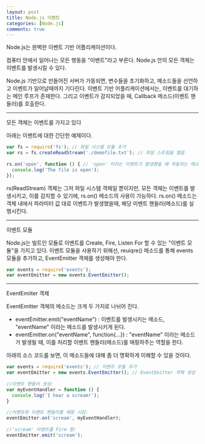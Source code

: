```yaml
---
layout: post
title: Node.js 이벤트
categories: [Node.js]
comments: true
---
```


Node.js는 완벽한 이벤트 기반 어플리케이션이다.

컴퓨터 안에서 일어나는 모든 행동을 "이벤트"라고 부른다.
Node.js 안의 모든 객체는 이벤트를 발생시킬 수 있다.

Node.js 기반으로 만들어진 서버가 가동되면, 변수들을 초기화하고, 메소드들을 선언하고 이벤트가 일어날때까지 기다린다.
이벤트 기반 어플리케이션에서는, 이벤트를 대기하는 메인 루프가 존재한다.
그리고 이벤트가 감지되었을 때, Callback 메소드(이벤트 핸들러)를 호출한다.

----------------

모든 객체는 이벤트를 가지고 있다

아래는 이벤트에 대한 간단한 예제이다.

``` javascript
var fs = require('fs'); // 파일 시스템 모듈 추가
var rs = fs.createReadStream('./demofile.txt'); // 파일 스트림을 열음
 
rs.on('open', function () { // 'open' 이라는 이벤트가 발생했을 때 작동되는 메소드
  console.log('The file is open');
});
```


rs(ReadStream) 객체는 그저 파일 시스템 객체일 뿐이지만, 모든 객체는 이벤트를 발생시키고, 이를 감지할 수 있기에, rs.on() 메소드의 사용이 가능하다.
rs.on() 메소드는 객체 내에서 파라미터 값 대로 이벤트가 발생했을때, 해당 이벤트 핸들러(메소드)를 실행시킨다.

---------------

이벤트 모듈

Node.js는 빌트인 모듈로 이벤트를 Create, Fire, Listen For 할 수 있는 "이벤트 모듈"을 가지고 있다.
이벤트 모듈을 사용하기 위해선, reuiqre() 메소드를 통해 events 모듈을 추가하고, EventEmitter 객체를 생성해야 한다.

``` javascript
var events = require('events');
var eventEmitter = new events.EventEmitter();
```

-------------------

EventEmiiter 객체

EventEmitter 객체의 메소드는 크게 두 가지로 나뉘어 진다.

- eventEmitter.emit("eventName") : 이벤트를 발생시키는 메소드, "eventName" 이라는 메소드를 발생시키게 된다.
- eventEmitter.on("eventName", function{...}) : "eventName" 이라는 메소드가 발생될 때, 이를 처리할 이벤트 핸들러(메소드)를 매핑하주는 역할을 한다.

아래의 소스 코드를 보면, 이 메소드들에 대해 좀 더 명확하게 이해할 수 있을 것이다.

``` javascript
var events = require('events'); // 이벤트 모듈 추가
var eventEmitter = new events.EventEmitter(); // EventEmitter 객체 생성
 
//이벤트 핸들러 생성:
var myEventHandler = function () {
  console.log('I hear a scream!');
}
 
//이벤트와 이벤트 핸들러를 매핑 시킴:
eventEmitter.on('scream', myEventHandler);
 
//'scream' 이벤트를 Fire 함:
eventEmitter.emit('scream');
```
